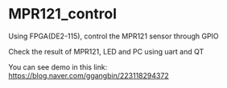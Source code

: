 # MPR121_control
Using FPGA(DE2-115), control the MPR121 sensor through GPIO

Check the result of MPR121, LED and PC using uart and QT

You can see demo in this link: https://blog.naver.com/ggangbin/223118294372
